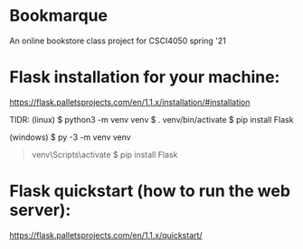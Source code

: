 # Bookmarque
An online bookstore class project for CSCI4050 spring '21

# Flask installation for your machine:
https://flask.palletsprojects.com/en/1.1.x/installation/#installation

TlDR:
(linux) 
$ python3 -m venv venv
$ . venv/bin/activate
$ pip install Flask

(windows)
$ py -3 -m venv venv
> venv\Scripts\activate
$ pip install Flask


# Flask quickstart (how to run the web server):
https://flask.palletsprojects.com/en/1.1.x/quickstart/
